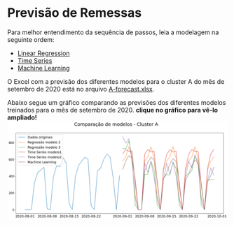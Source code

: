 # Previsão de Remessas
Para melhor entendimento da sequência de passos, leia a modelagem na seguinte ordem:
- [Linear Regression](<Linear Regression.ipynb>)
- [Time Series](<Time Series.ipynb>)
- [Machine Learning ](<Machine Learning.ipynb>)

O Excel com a previsão dos diferentes modelos para o cluster A do mês de setembro de 2020 está no arquivo [A-forecast.xlsx](A-forecast.xlsx).

Abaixo segue um gráfico comparando as previsões dos diferentes modelos treinados para o mês de setembro de 2020.
**clique no gráfico para vê-lo ampliado!**
<img src='A-comparacao.png'>
